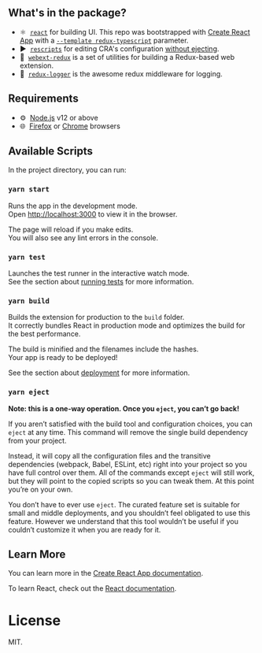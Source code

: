 ## What's in the package?
- ⚛️&nbsp;&nbsp;[`react`][react] for building UI. This repo was bootstrapped with [Create React App](https://github.com/facebook/create-react-app) with a [`--template redux-typescript`](https://github.com/reduxjs/cra-template-redux-typescript) parameter.
- ▶️️&nbsp;&nbsp;[`rescripts`][rescripts] for editing CRA's configuration [without ejecting](https://create-react-app.dev/docs/alternatives-to-ejecting/).
- 🔄&nbsp;&nbsp;[`webext-redux`][webext-redux] is a set of utilities for building a Redux-based web extension.
- 🔎&nbsp;&nbsp;[`redux-logger`][redux-logger] is the awesome redux middleware for logging.

## Requirements
- ⚙️&nbsp;&nbsp;[Node.js](https://nodejs.org/en/) v12 or above
- 🌐&nbsp;&nbsp;[Firefox](https://www.mozilla.org/ru/firefox/) or [Chrome](https://www.google.com/chrome/) browsers

## Available Scripts

In the project directory, you can run:

### `yarn start`

Runs the app in the development mode.<br />
Open [http://localhost:3000](http://localhost:3000) to view it in the browser.

The page will reload if you make edits.<br />
You will also see any lint errors in the console.

### `yarn test`

Launches the test runner in the interactive watch mode.<br />
See the section about [running tests](https://facebook.github.io/create-react-app/docs/running-tests) for more information.

### `yarn build`

Builds the extension for production to the `build` folder.<br />
It correctly bundles React in production mode and optimizes the build for the best performance.

The build is minified and the filenames include the hashes.<br />
Your app is ready to be deployed!

See the section about [deployment](https://facebook.github.io/create-react-app/docs/deployment) for more information.

### `yarn eject`

**Note: this is a one-way operation. Once you `eject`, you can’t go back!**

If you aren’t satisfied with the build tool and configuration choices, you can `eject` at any time. This command will remove the single build dependency from your project.

Instead, it will copy all the configuration files and the transitive dependencies (webpack, Babel, ESLint, etc) right into your project so you have full control over them. All of the commands except `eject` will still work, but they will point to the copied scripts so you can tweak them. At this point you’re on your own.

You don’t have to ever use `eject`. The curated feature set is suitable for small and middle deployments, and you shouldn’t feel obligated to use this feature. However we understand that this tool wouldn’t be useful if you couldn’t customize it when you are ready for it.

## Learn More

You can learn more in the [Create React App documentation](https://facebook.github.io/create-react-app/docs/getting-started).

To learn React, check out the [React documentation](https://reactjs.org/).

# License

MIT.

[react]: https://reactjs.org/
[redux-logger]: https://github.com/LogRocket/redux-logger
[rescripts]: https://github.com/harrysolovay/rescripts
[webext-redux]: https://github.com/tshaddix/webext-redux